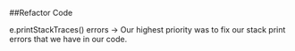 ##Refactor Code 


e.printStackTraces() errors 
    -> Our highest priority was to fix our stack print errors that we have in our code. 